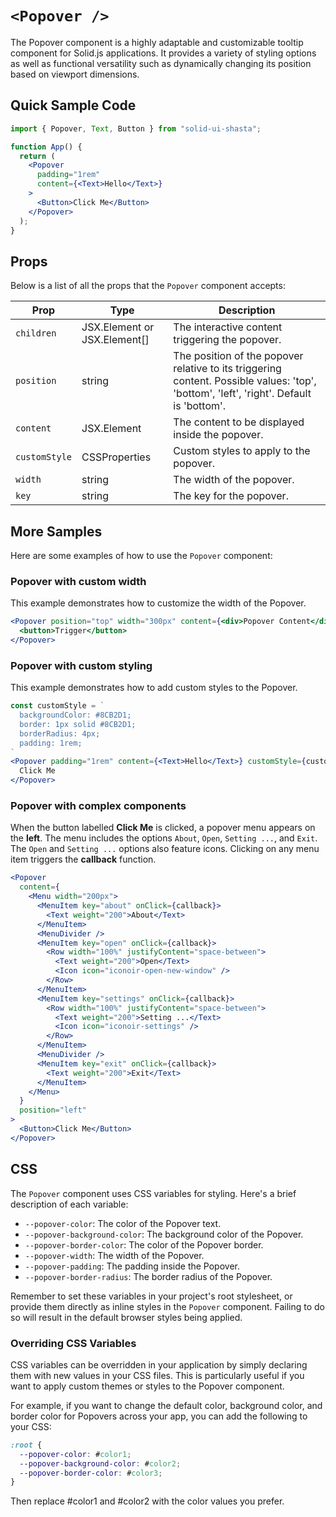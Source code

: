 # `<Popover />`

The Popover component is a highly adaptable and customizable tooltip component for Solid.js applications. It provides a variety of styling options as well as functional versatility such as dynamically changing its position based on viewport dimensions.

## Quick Sample Code

```jsx
import { Popover, Text, Button } from "solid-ui-shasta";

function App() {
  return (
    <Popover
      padding="1rem"
      content={<Text>Hello</Text>}
    >
      <Button>Click Me</Button>
    </Popover>
  );
}
```

## Props

Below is a list of all the props that the `Popover` component accepts:

| Prop          | Type                         | Description                                                                                                                             |
| ------------- | ---------------------------- | --------------------------------------------------------------------------------------------------------------------------------------- |
| `children`    | JSX.Element or JSX.Element[] | The interactive content triggering the popover.                                                                                         |
| `position`    | string                       | The position of the popover relative to its triggering content. Possible values: 'top', 'bottom', 'left', 'right'. Default is 'bottom'. |
| `content`     | JSX.Element                  | The content to be displayed inside the popover.                                                                                         |
| `customStyle` | CSSProperties                | Custom styles to apply to the popover.                                                                                                  |
| `width`       | string                       | The width of the popover.                                                                                                               |
| `key`         | string                       | The key for the popover.                                                                                                                |

## More Samples

Here are some examples of how to use the `Popover` component:

### Popover with custom width

This example demonstrates how to customize the width of the Popover.

```jsx
<Popover position="top" width="300px" content={<div>Popover Content</div>}>
  <button>Trigger</button>
</Popover>
```

### Popover with custom styling

This example demonstrates how to add custom styles to the Popover.

```jsx
const customStyle = `
  backgroundColor: #8CB2D1;
  border: 1px solid #8CB2D1;
  borderRadius: 4px;
  padding: 1rem;
`
<Popover padding="1rem" content={<Text>Hello</Text>} customStyle={customStyle}>
  Click Me
</Popover>
```

### Popover with complex components

When the button labelled **Click Me** is clicked, a popover menu appears on the **left**. The menu includes the options `About`, `Open`, `Setting ...`, and `Exit`. The `Open` and `Setting ...` options also feature icons. Clicking on any menu item triggers the **callback** function.

```jsx
<Popover
  content={
    <Menu width="200px">
      <MenuItem key="about" onClick={callback}>
        <Text weight="200">About</Text>
      </MenuItem>
      <MenuDivider />
      <MenuItem key="open" onClick={callback}>
        <Row width="100%" justifyContent="space-between">
          <Text weight="200">Open</Text>
          <Icon icon="iconoir-open-new-window" />
        </Row>
      </MenuItem>
      <MenuItem key="settings" onClick={callback}>
        <Row width="100%" justifyContent="space-between">
          <Text weight="200">Setting ...</Text>
          <Icon icon="iconoir-settings" />
        </Row>
      </MenuItem>
      <MenuDivider />
      <MenuItem key="exit" onClick={callback}>
        <Text weight="200">Exit</Text>
      </MenuItem>
    </Menu>
  }
  position="left"
>
  <Button>Click Me</Button>
</Popover>
```

## CSS

The `Popover` component uses CSS variables for styling. Here's a brief description of each variable:

- `--popover-color`: The color of the Popover text.
- `--popover-background-color`: The background color of the Popover.
- `--popover-border-color`: The color of the Popover border.
- `--popover-width`: The width of the Popover.
- `--popover-padding`: The padding inside the Popover.
- `--popover-border-radius`: The border radius of the Popover.

Remember to set these variables in your project's root stylesheet, or provide them directly as inline styles in the `Popover` component. Failing to do so will result in the default browser styles being applied.

### Overriding CSS Variables
CSS variables can be overridden in your application by simply declaring them with new values in your CSS files. This is particularly useful if you want to apply custom themes or styles to the Popover component.

For example, if you want to change the default color, background color, and border color for Popovers across your app, you can add the following to your CSS:

```css
:root {
  --popover-color: #color1;
  --popover-background-color: #color2;
  --popover-border-color: #color3;
}
```
Then replace #color1 and #color2 with the color values you prefer. 